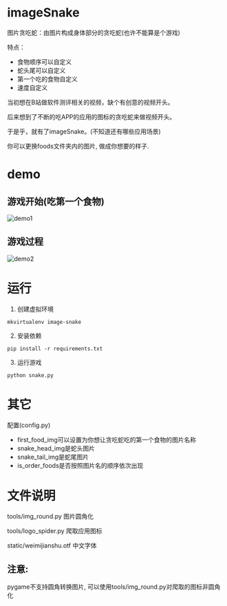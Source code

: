 # imageSnake

图片贪吃蛇：由图片构成身体部分的贪吃蛇(也许不能算是个游戏)

特点：
- 食物顺序可以自定义
- 蛇头尾可以自定义
- 第一个吃的食物自定义
- 速度自定义

当初想在B站做软件测评相关的视频，缺个有创意的视频开头。

后来想到了不断的吃APP的应用的图标的贪吃蛇来做视频开头。

于是乎，就有了imageSnake。(不知道还有哪些应用场景)

你可以更换foods文件夹内的图片, 做成你想要的样子.

# demo

## 游戏开始(吃第一个食物)

![demo1](https://github.com/kaiqiangzhao/imageSnake/blob/master/static/demo/demo1.png)

## 游戏过程

![demo2](https://github.com/kaiqiangzhao/imageSnake/blob/master/static/demo/demo2.png)


# 运行

1. 创建虚拟环境

```shell
mkvirtualenv image-snake 
```

2. 安装依赖
```shell
pip install -r requirements.txt
```

3. 运行游戏
```shell
python snake.py
```

# 其它

配置(config.py)
- first_food_img可以设置为你想让贪吃蛇吃的第一个食物的图片名称
- snake_head_img是蛇头图片
- snake_tail_img是蛇尾图片
- is_order_foods是否按照图片名的顺序依次出现

# 文件说明

tools/img_round.py 图片圆角化

tools/logo_spider.py 爬取应用图标

static/weimijianshu.otf 中文字体

## 注意:

pygame不支持圆角转换图片, 可以使用tools/img_round.py对爬取的图标非圆角化
